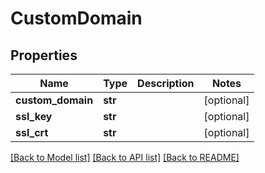 # CustomDomain

## Properties
Name | Type | Description | Notes
------------ | ------------- | ------------- | -------------
**custom_domain** | **str** |  | [optional] 
**ssl_key** | **str** |  | [optional] 
**ssl_crt** | **str** |  | [optional] 

[[Back to Model list]](../README.md#documentation-for-models) [[Back to API list]](../README.md#documentation-for-api-endpoints) [[Back to README]](../README.md)


